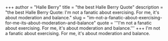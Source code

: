 +++
author = "Halle Berry"
title = "the best Halle Berry Quote"
description = "the best Halle Berry Quote: I'm not a fanatic about exercising. For me, it's about moderation and balance."
slug = "im-not-a-fanatic-about-exercising-for-me-its-about-moderation-and-balance"
quote = '''I'm not a fanatic about exercising. For me, it's about moderation and balance.'''
+++
I'm not a fanatic about exercising. For me, it's about moderation and balance.
